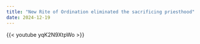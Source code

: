 ```yaml
---
title: "New Rite of Ordination eliminated the sacrificing priesthood"
date: 2024-12-19
---
```


{{< youtube yqK2N9XtpWo >}}
